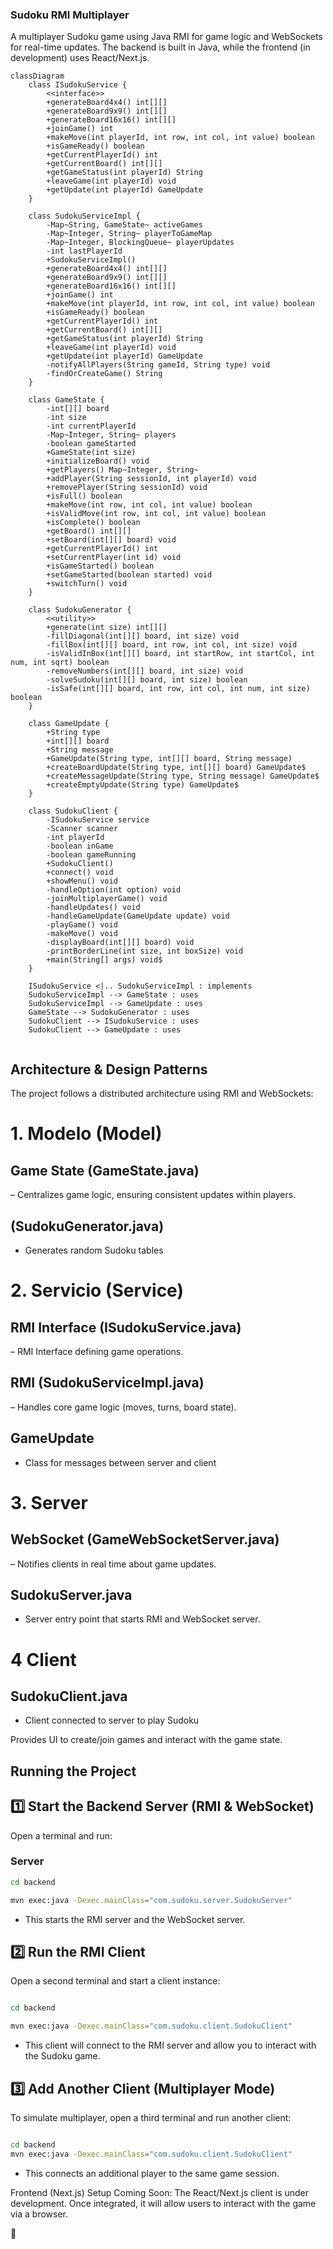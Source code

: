 ### Sudoku RMI Multiplayer
A multiplayer Sudoku game using Java RMI for game logic and WebSockets for real-time updates. The backend is built in Java, while the frontend (in development) uses React/Next.js.

```mermaid
classDiagram
    class ISudokuService {
        <<interface>>
        +generateBoard4x4() int[][]
        +generateBoard9x9() int[][]
        +generateBoard16x16() int[][]
        +joinGame() int
        +makeMove(int playerId, int row, int col, int value) boolean
        +isGameReady() boolean
        +getCurrentPlayerId() int
        +getCurrentBoard() int[][]
        +getGameStatus(int playerId) String
        +leaveGame(int playerId) void
        +getUpdate(int playerId) GameUpdate
    }
    
    class SudokuServiceImpl {
        -Map~String, GameState~ activeGames
        -Map~Integer, String~ playerToGameMap
        -Map~Integer, BlockingQueue~ playerUpdates
        -int lastPlayerId
        +SudokuServiceImpl()
        +generateBoard4x4() int[][]
        +generateBoard9x9() int[][]
        +generateBoard16x16() int[][]
        +joinGame() int
        +makeMove(int playerId, int row, int col, int value) boolean
        +isGameReady() boolean
        +getCurrentPlayerId() int
        +getCurrentBoard() int[][]
        +getGameStatus(int playerId) String
        +leaveGame(int playerId) void
        +getUpdate(int playerId) GameUpdate
        -notifyAllPlayers(String gameId, String type) void
        -findOrCreateGame() String
    }
    
    class GameState {
        -int[][] board
        -int size
        -int currentPlayerId
        -Map~Integer, String~ players
        -boolean gameStarted
        +GameState(int size)
        +initializeBoard() void
        +getPlayers() Map~Integer, String~
        +addPlayer(String sessionId, int playerId) void
        +removePlayer(String sessionId) void
        +isFull() boolean
        +makeMove(int row, int col, int value) boolean
        +isValidMove(int row, int col, int value) boolean
        +isComplete() boolean
        +getBoard() int[][]
        +setBoard(int[][] board) void
        +getCurrentPlayerId() int
        +setCurrentPlayer(int id) void
        +isGameStarted() boolean
        +setGameStarted(boolean started) void
        +switchTurn() void
    }
    
    class SudokuGenerator {
        <<utility>>
        +generate(int size) int[][]
        -fillDiagonal(int[][] board, int size) void
        -fillBox(int[][] board, int row, int col, int size) void
        -isValidInBox(int[][] board, int startRow, int startCol, int num, int sqrt) boolean
        -removeNumbers(int[][] board, int size) void
        -solveSudoku(int[][] board, int size) boolean
        -isSafe(int[][] board, int row, int col, int num, int size) boolean
    }
    
    class GameUpdate {
        +String type
        +int[][] board
        +String message
        +GameUpdate(String type, int[][] board, String message)
        +createBoardUpdate(String type, int[][] board) GameUpdate$
        +createMessageUpdate(String type, String message) GameUpdate$
        +createEmptyUpdate(String type) GameUpdate$
    }
    
    class SudokuClient {
        -ISudokuService service
        -Scanner scanner
        -int playerId
        -boolean inGame
        -boolean gameRunning
        +SudokuClient()
        +connect() void
        +showMenu() void
        -handleOption(int option) void
        -joinMultiplayerGame() void
        -handleUpdates() void
        -handleGameUpdate(GameUpdate update) void
        -playGame() void
        -makeMove() void
        -displayBoard(int[][] board) void
        -printBorderLine(int size, int boxSize) void
        +main(String[] args) void$
    }
    
    ISudokuService <|.. SudokuServiceImpl : implements
    SudokuServiceImpl --> GameState : uses
    SudokuServiceImpl --> GameUpdate : uses
    GameState --> SudokuGenerator : uses
    SudokuClient --> ISudokuService : uses
    SudokuClient --> GameUpdate : uses


```
## Architecture & Design Patterns
The project follows a distributed architecture using RMI and WebSockets:
# 1. Modelo (Model)
## Game State (GameState.java)
– Centralizes game logic, ensuring consistent updates within players.

##  (SudokuGenerator.java)
- Generates random Sudoku tables 

# 2. Servicio (Service)
## RMI Interface (ISudokuService.java)
– RMI Interface defining game operations.

## RMI (SudokuServiceImpl.java) 
– Handles core game logic (moves, turns, board state).

## GameUpdate 
- Class for messages between server and client


# 3. Server

## WebSocket (GameWebSocketServer.java)
– Notifies clients in real time about game updates.

## SudokuServer.java

- Server entry point that starts RMI and WebSocket server.

# 4 Client

## SudokuClient.java

- Client connected to server to play Sudoku



Provides UI to create/join games and interact with the game state.

## Running the Project
## 1️⃣ Start the Backend Server (RMI & WebSocket)
Open a terminal and run:

### Server
```bash
cd backend

mvn exec:java -Dexec.mainClass="com.sudoku.server.SudokuServer"

```

- This starts the RMI server and the WebSocket server.


## 2️⃣ Run the RMI Client
Open a second terminal and start a client instance:
 
 ```bash

cd backend

mvn exec:java -Dexec.mainClass="com.sudoku.client.SudokuClient"
```

- This client will connect to the RMI server and allow you to interact with the Sudoku game.

## 3️⃣ Add Another Client (Multiplayer Mode)
To simulate multiplayer, open a third terminal and run another client:

```bash

cd backend
mvn exec:java -Dexec.mainClass="com.sudoku.client.SudokuClient"
```

- This connects an additional player to the same game session.

Frontend (Next.js) Setup
Coming Soon: The React/Next.js client is under development. Once integrated, it will allow users to interact with the game via a browser.

🚀
